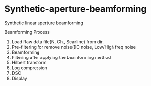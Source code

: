 # Synthetic-aperture-beamforming
Synthetic linear aperture beamforming


Beamforming Process
  1) Load Raw data file(N, Ch., Scanline) from dir.
  2) Pre-filtering for remove noise(DC noise, Low/High freq noise
  3) Beamforming
  4) Filtering after applying the beamforming method
  5) Hilbert transform
  6) Log compression
  7) DSC
  8) Display
  
